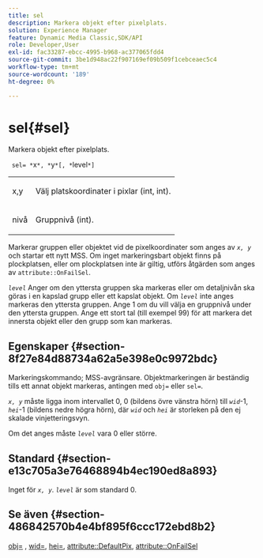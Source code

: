 ```yaml
---
title: sel
description: Markera objekt efter pixelplats.
solution: Experience Manager
feature: Dynamic Media Classic,SDK/API
role: Developer,User
exl-id: fac33287-ebcc-4995-b968-ac377065fdd4
source-git-commit: 3be1d948ac22f907169ef09b509f1cebceaec5c4
workflow-type: tm+mt
source-wordcount: '189'
ht-degree: 0%

---
```


# sel{#sel}

Markera objekt efter pixelplats.

` sel= *`x`*, *`y`*[, *`level`*]`

<table id="simpletable_247FF35D791C43D3AB433B8CF49F8C91"> 
 <tr class="strow"> 
  <td class="stentry"> <p> <span class="varname"> x,y </span> </p> </td> 
  <td class="stentry"> <p>Välj platskoordinater i pixlar (int, int). </p> </td> 
 </tr> 
 <tr class="strow"> 
  <td class="stentry"> <p> <span class="varname"> nivå </span> </p> </td> 
  <td class="stentry"> <p>Gruppnivå (int). </p> </td> 
 </tr> 
</table>

Markerar gruppen eller objektet vid de pixelkoordinater som anges av *`x, y`* och startar ett nytt MSS. Om inget markeringsbart objekt finns på plockplatsen, eller om plockplatsen inte är giltig, utförs åtgärden som anges av `attribute::OnFailSel`.

*`level`* Anger om den yttersta gruppen ska markeras eller om detaljnivån ska göras i en kapslad grupp eller ett kapslat objekt. Om *`level`* inte anges markeras den yttersta gruppen. Ange 1 om du vill välja en gruppnivå under den yttersta gruppen. Ange ett stort tal (till exempel 99) för att markera det innersta objekt eller den grupp som kan markeras.

## Egenskaper {#section-8f27e84d88734a62a5e398e0c9972bdc}

Markeringskommando; MSS-avgränsare. Objektmarkeringen är beständig tills ett annat objekt markeras, antingen med `obj=` eller `sel=`.

*`x, y`* måste ligga inom intervallet 0, 0 (bildens övre vänstra hörn) till *`wid`*-1, *`hei`*-1 (bildens nedre högra hörn), där *`wid`* och *`hei`* är storleken på den ej skalade vinjetteringsvyn.

Om det anges måste *`level`* vara 0 eller större.

## Standard {#section-e13c705a3e76468894b4ec190ed8a893}

Inget för *`x, y`*. *`level`* är som standard 0.

## Se även {#section-486842570b4e4bf895f6ccc172ebd8b2}

[obj=](../../../../../ir-api/http-protocol/image-rendering-api-ref/c-ir-http-protocol-ref/c-ir-http-protocol-command-reference/r-ir-obj.md#reference-31e7dac7931b4e0eb3c7589f120a1e6a) , [wid=](../../../../../ir-api/http-protocol/image-rendering-api-ref/c-ir-http-protocol-ref/c-ir-http-protocol-command-reference/r-ir-wid.md#reference-b7e691b0624941168c94b2749ae233ec), [hei=](../../../../../ir-api/http-protocol/image-rendering-api-ref/c-ir-http-protocol-ref/c-ir-http-protocol-command-reference/r-ir-hei.md#reference-1c08f60365a94417a39867c09cac5478), [attribute::DefaultPix](../../../../../ir-api/material-cat/image-rendering-api-ref/c-ir-material-catalog/c-ir-attributes-reference/r-ir-defaultpix.md#reference-102c98f9b5d24d2aaaeb756653fb0e6f), [attribute::OnFailSel](../../../../../ir-api/material-cat/image-rendering-api-ref/c-ir-material-catalog/c-ir-attributes-reference/r-ir-onfailsel.md#reference-f95e4a4a3c02412b87a2b0acca8a5513)

